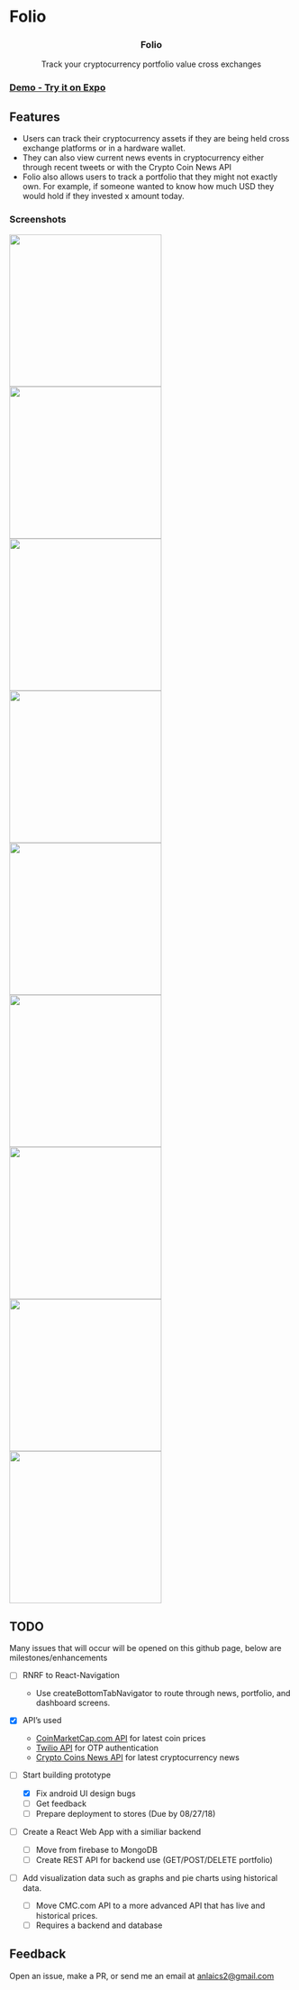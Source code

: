 # Folio
<h3 align="center">
  Folio
</h3>

<p align="center">
  Track your cryptocurrency portfolio value cross exchanges
</p>
<div align="center>
  <img src="assets/folio.png" width="270" />
</div>

### [Demo - Try it on Expo](https://expo.io/@anlai2/Folio)

## Features

- Users can track their cryptocurrency assets if they are being held cross exchange platforms or in a hardware wallet.
- They can also view current news events in cryptocurrency either through recent tweets or with the Crypto Coin News API
- Folio also allows users to track a portfolio that they might not exactly own. For example, if someone wanted to know how much USD they would hold if they invested x amount today.

### Screenshots

<div style={{display: flex; flex-direction: row}}>
  <img src="screenshots/ss1.png" width="270" />
  <img src="screenshots/ss2.png" width="270" />
  <img src="screenshots/ss3.png" width="270" />
</div>
<div style={{display: flex; flex-direction: row; paddingTop: 10}}>
  <img src="screenshots/ss4.png" width="270" />
  <img src="screenshots/ss5.png" width="270" />
  <img src="screenshots/ss6.png" width="270" />
</div>
<div style={{display: flex; flex-direction: row; paddingTop: 10}}>
  <img src="screenshots/ss7.png" width="270" />
  <img src="screenshots/ss8.png" width="270" />
  <img src="screenshots/ss9.png" width="270" />
</div>

## TODO

Many issues that will occur will be opened on this github page, below are milestones/enhancements

- [ ] RNRF to React-Navigation
  - Use createBottomTabNavigator to route through news, portfolio, and dashboard screens.

- [x] API’s used
  * [CoinMarketCap.com API](https://coinmarketcap.com/api/documentation/v1/) for latest coin prices
  * [Twilio API](https://www.twilio.com/docs/api) for OTP authentication 
  * [Crypto Coins News API](https://newsapi.org/s/crypto-coins-news-api) for latest cryptocurrency news

- [ ] Start building prototype
  - [X] Fix android UI design bugs
  - [ ] Get feedback
  - [ ] Prepare deployment to stores (Due by 08/27/18)

- [ ] Create a React Web App with a similiar backend 
  - [ ] Move from firebase to MongoDB
  - [ ] Create REST API for backend use (GET/POST/DELETE portfolio)
  
- [ ] Add visualization data such as graphs and pie charts using historical data.
  - [ ] Move CMC.com API to a more advanced API that has live and historical prices.
  - [ ] Requires a backend and database

## Feedback

Open an issue, make a PR, or send me an email at anlaics2@gmail.com
